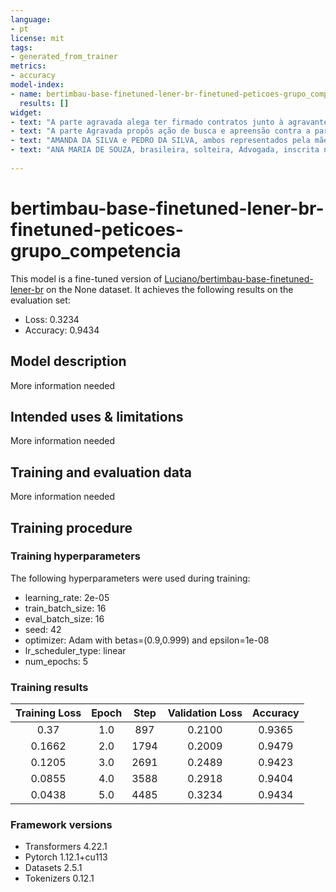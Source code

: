 ```yaml
---
language: 
- pt
license: mit
tags:
- generated_from_trainer
metrics:
- accuracy
model-index:
- name: bertimbau-base-finetuned-lener-br-finetuned-peticoes-grupo_competencia
  results: []
widget:
- text: "A parte agravada alega ter firmado contratos junto à agravante, porém, alega que os juros estão muito altos. Requer a revisão do contrato, repetição do indébito, descaracterização da mora, suspensão dos descontos, não inclusão em órgãos restritivos de crédito e depósito da parcela incontroversa."
- text: "A parte Agravada propôs ação de busca e apreensão contra a parte Agravante com base no Decreto-lei nº 911/69, sob a alegação de estar a parte recorrente estar em mora com relação ao pagamento das prestações de financiamento firmado entre as partes, para aquisição de bem mediante consórcio. O M.M. Juiz de Direito da 2ª Vara Cível de Cachoeira do Sul concedeu liminarmente a busca e apreensão do veículo alienado, medida essa cumprida em 06/08/2020."
- text: "AMANDA DA SILVA e PEDRO DA SILVA, ambos representados pela mãe, Larissa da Silva, todos já qualificados nos autos da “ação revisional de alimentos” que lhes move MARCELO SOUZA, também qualificado, vêm, respeitosamente, à presença de Vossa Excelência, por seus procuradores, interpor o presente AGRAVO DE INSTRUMENTO em face da decisão interlocutória que, nos autos de origem, dentre outras matérias, em saneamento ao processo, rejeitou a preliminar de inadequação do valor da causa e deferiu parcialmente tutela antecipada para fixar alimentos prestados por Marcelo aos filhos Amanda e Pedro no equivalente a 20% de seus rendimentos líquidos, do que recorre pelos fundamentos de fato e de direito que seguem anexo e justificam a súplica ao final. Outrossim, requer a dispensa do recolhimento das custas, eis que os menores não têm condições de arcar com as despesas do processo sem prejuízo ao próprio sustento."
- text: "ANA MARIA DE SOUZA, brasileira, solteira, Advogada, inscrita na OAB/RS sob o nº 12.345, residente e domiciliada na Estrada ABC, 123, Bairro X, Viamão, RS, e-mail dra@gmail.com, Telefone 51 987654321, vem, respeitosamente, à presença de Vossa Excelência, impetrar HABEAS CORPUS Com fundamento legal no art. 5º, LXVIII, da Constituição Federal e nos artigos 647 e 648 do Código de Processo Penal, em favor da MARIA DA SILVA, já qualificada nos presentes autos, atualmente recolhida na PENITENCIÁRIA MADRE PELETIER, PORTO ALEGRE, por estar sofrendo flagrante constrangimento ilegal perpetrado pelo Excelentíssima Senhora Doutora Juíza de Direito da 2ª Vara Criminal da Comarca de Canoas, nos autos em epígrafe, como será demonstrado a seguir: I - DOS FATOS E DO DIREITO A paciente  encontra-se presa desde 31 de agosto de 2020. Decretada a prisão em flagrante da paciente, foi convertida pela juíza plantonista a prisão em preventiva, no dia seguinte."
  
---
```


<!-- This model card has been generated automatically according to the information the Trainer had access to. You
should probably proofread and complete it, then remove this comment. -->

# bertimbau-base-finetuned-lener-br-finetuned-peticoes-grupo_competencia

This model is a fine-tuned version of [Luciano/bertimbau-base-finetuned-lener-br](https://huggingface.co/Luciano/bertimbau-base-finetuned-lener-br) on the None dataset.
It achieves the following results on the evaluation set:
- Loss: 0.3234
- Accuracy: 0.9434

## Model description

More information needed

## Intended uses & limitations

More information needed

## Training and evaluation data

More information needed

## Training procedure

### Training hyperparameters

The following hyperparameters were used during training:
- learning_rate: 2e-05
- train_batch_size: 16
- eval_batch_size: 16
- seed: 42
- optimizer: Adam with betas=(0.9,0.999) and epsilon=1e-08
- lr_scheduler_type: linear
- num_epochs: 5

### Training results

| Training Loss | Epoch | Step | Validation Loss | Accuracy |
|:-------------:|:-----:|:----:|:---------------:|:--------:|
| 0.37          | 1.0   | 897  | 0.2100          | 0.9365   |
| 0.1662        | 2.0   | 1794 | 0.2009          | 0.9479   |
| 0.1205        | 3.0   | 2691 | 0.2489          | 0.9423   |
| 0.0855        | 4.0   | 3588 | 0.2918          | 0.9404   |
| 0.0438        | 5.0   | 4485 | 0.3234          | 0.9434   |


### Framework versions

- Transformers 4.22.1
- Pytorch 1.12.1+cu113
- Datasets 2.5.1
- Tokenizers 0.12.1
